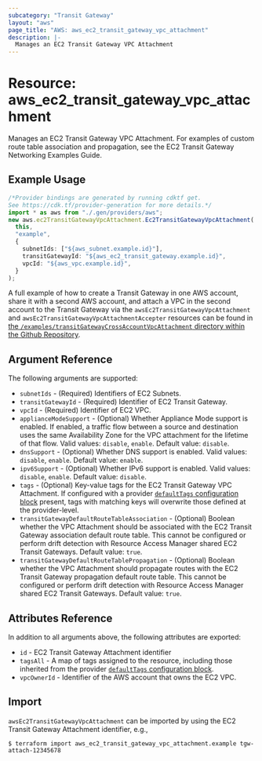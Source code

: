 ```yaml
---
subcategory: "Transit Gateway"
layout: "aws"
page_title: "AWS: aws_ec2_transit_gateway_vpc_attachment"
description: |-
  Manages an EC2 Transit Gateway VPC Attachment
---
```


# Resource: aws\_ec2\_transit\_gateway\_vpc\_attachment

Manages an EC2 Transit Gateway VPC Attachment. For examples of custom route table association and propagation, see the EC2 Transit Gateway Networking Examples Guide.

## Example Usage

```typescript
/*Provider bindings are generated by running cdktf get.
See https://cdk.tf/provider-generation for more details.*/
import * as aws from "./.gen/providers/aws";
new aws.ec2TransitGatewayVpcAttachment.Ec2TransitGatewayVpcAttachment(
  this,
  "example",
  {
    subnetIds: ["${aws_subnet.example.id}"],
    transitGatewayId: "${aws_ec2_transit_gateway.example.id}",
    vpcId: "${aws_vpc.example.id}",
  }
);

```

A full example of how to create a Transit Gateway in one AWS account, share it with a second AWS account, and attach a VPC in the second account to the Transit Gateway via the `awsEc2TransitGatewayVpcAttachment` and `awsEc2TransitGatewayVpcAttachmentAccepter` resources can be found in [the `/examples/transitGatewayCrossAccountVpcAttachment` directory within the Github Repository](https://github.com/hashicorp/terraform-provider-aws/tree/main/examples/transit-gateway-cross-account-vpc-attachment).

## Argument Reference

The following arguments are supported:

* `subnetIds` - (Required) Identifiers of EC2 Subnets.
* `transitGatewayId` - (Required) Identifier of EC2 Transit Gateway.
* `vpcId` - (Required) Identifier of EC2 VPC.
* `applianceModeSupport` - (Optional) Whether Appliance Mode support is enabled. If enabled, a traffic flow between a source and destination uses the same Availability Zone for the VPC attachment for the lifetime of that flow. Valid values: `disable`, `enable`. Default value: `disable`.
* `dnsSupport` - (Optional) Whether DNS support is enabled. Valid values: `disable`, `enable`. Default value: `enable`.
* `ipv6Support` - (Optional) Whether IPv6 support is enabled. Valid values: `disable`, `enable`. Default value: `disable`.
* `tags` - (Optional) Key-value tags for the EC2 Transit Gateway VPC Attachment. If configured with a provider [`defaultTags` configuration block](https://registry.terraform.io/providers/hashicorp/aws/latest/docs#default_tags-configuration-block) present, tags with matching keys will overwrite those defined at the provider-level.
* `transitGatewayDefaultRouteTableAssociation` - (Optional) Boolean whether the VPC Attachment should be associated with the EC2 Transit Gateway association default route table. This cannot be configured or perform drift detection with Resource Access Manager shared EC2 Transit Gateways. Default value: `true`.
* `transitGatewayDefaultRouteTablePropagation` - (Optional) Boolean whether the VPC Attachment should propagate routes with the EC2 Transit Gateway propagation default route table. This cannot be configured or perform drift detection with Resource Access Manager shared EC2 Transit Gateways. Default value: `true`.

## Attributes Reference

In addition to all arguments above, the following attributes are exported:

* `id` - EC2 Transit Gateway Attachment identifier
* `tagsAll` - A map of tags assigned to the resource, including those inherited from the provider [`defaultTags` configuration block](https://registry.terraform.io/providers/hashicorp/aws/latest/docs#default_tags-configuration-block).
* `vpcOwnerId` - Identifier of the AWS account that owns the EC2 VPC.

## Import

`awsEc2TransitGatewayVpcAttachment` can be imported by using the EC2 Transit Gateway Attachment identifier, e.g.,

```console
$ terraform import aws_ec2_transit_gateway_vpc_attachment.example tgw-attach-12345678
```
